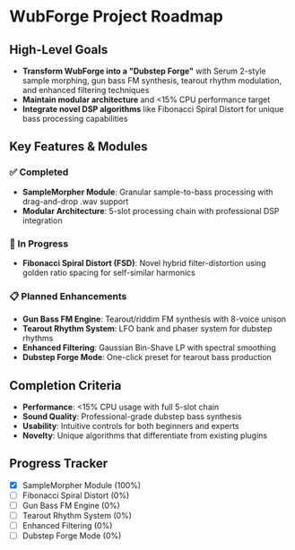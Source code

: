 # WubForge Project Roadmap

## High-Level Goals
- **Transform WubForge into a "Dubstep Forge"** with Serum 2-style sample morphing, gun bass FM synthesis, tearout rhythm modulation, and enhanced filtering techniques
- **Maintain modular architecture** and <15% CPU performance target
- **Integrate novel DSP algorithms** like Fibonacci Spiral Distort for unique bass processing capabilities

## Key Features & Modules

### ✅ Completed
- **SampleMorpher Module**: Granular sample-to-bass processing with drag-and-drop .wav support
- **Modular Architecture**: 5-slot processing chain with professional DSP integration

### 🚧 In Progress
- **Fibonacci Spiral Distort (FSD)**: Novel hybrid filter-distortion using golden ratio spacing for self-similar harmonics

### 📋 Planned Enhancements
- **Gun Bass FM Engine**: Tearout/riddim FM synthesis with 8-voice unison
- **Tearout Rhythm System**: LFO bank and phaser system for dubstep rhythms
- **Enhanced Filtering**: Gaussian Bin-Shave LP with spectral smoothing
- **Dubstep Forge Mode**: One-click preset for tearout bass production

## Completion Criteria
- **Performance**: <15% CPU usage with full 5-slot chain
- **Sound Quality**: Professional-grade dubstep bass synthesis
- **Usability**: Intuitive controls for both beginners and experts
- **Novelty**: Unique algorithms that differentiate from existing plugins

## Progress Tracker
- [x] SampleMorpher Module (100%)
- [ ] Fibonacci Spiral Distort (0%)
- [ ] Gun Bass FM Engine (0%)
- [ ] Tearout Rhythm System (0%)
- [ ] Enhanced Filtering (0%)
- [ ] Dubstep Forge Mode (0%)
